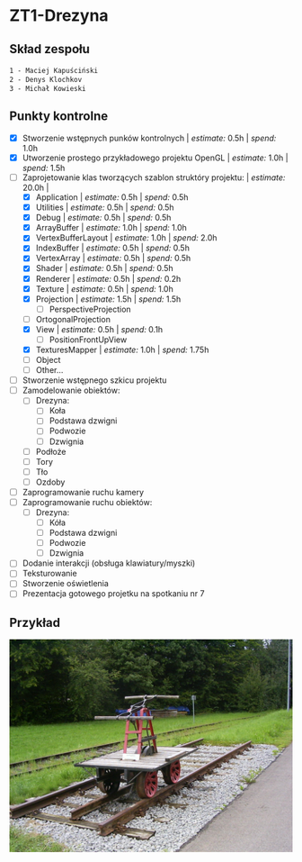 # ZT1-Drezyna
## Skład zespołu
    1 - Maciej Kapuściński
    2 - Denys Klochkov
    3 - Michał Kowieski
    
## Punkty kontrolne
- [x] Stworzenie wstępnych punków kontrolnych | *estimate:* 0.5h | *spend:* 1.0h
- [x] Utworzenie prostego przykładowego projektu OpenGL | *estimate:* 1.0h | *spend:* 1.5h
- [ ] Zaprojetowanie klas tworzących szablon struktóry projektu: | *estimate:* 20.0h |
    - [x] Application | *estimate:* 0.5h | *spend:* 0.5h
    - [x] Utilities | *estimate:* 0.5h | *spend:* 0.5h
    - [x] Debug | *estimate:* 0.5h | *spend:* 0.5h
    - [x] ArrayBuffer | *estimate:* 1.0h | *spend:* 1.0h
    - [x] VertexBufferLayout | *estimate:* 1.0h | *spend:* 2.0h
    - [x] IndexBuffer | *estimate:* 0.5h | *spend:* 0.5h
    - [x] VertexArray | *estimate:* 0.5h | *spend:* 0.5h
    - [x] Shader | *estimate:* 0.5h | *spend:* 0.5h
    - [x] Renderer | *estimate:* 0.5h | *spend:* 0.2h
    - [x] Texture | *estimate:* 0.5h | *spend:* 1.0h
    - [x] Projection | *estimate:* 1.5h | *spend:* 1.5h
    	- [ ] PerspectiveProjection
	- [ ] OrtogonalProjection
    - [x] View | *estimate:* 0.5h | *spend:* 0.1h
    	- [ ] PositionFrontUpView
    - [x] TexturesMapper | *estimate:* 1.0h | *spend:* 1.75h
    - [ ] Object
    - [ ] Other...
- [ ] Stworzenie wstępnego szkicu projektu
- [ ] Zamodelowanie obiektów:
    - [ ] Drezyna:
        - [ ] Koła
        - [ ] Podstawa dzwigni
        - [ ] Podwozie
        - [ ] Dzwignia
    - [ ] Podłoże
    - [ ] Tory
    - [ ] Tło
    - [ ] Ozdoby
- [ ] Zaprogramowanie ruchu kamery
- [ ] Zaprogramowanie ruchu obiektów:
    - [ ] Drezyna: 
        - [ ] Kóła
        - [ ] Podstawa dzwigni
        - [ ] Podwozie
        - [ ] Dzwignia
- [ ] Dodanie interakcji (obsługa klawiatury/myszki)
- [ ] Teksturowanie
- [ ] Stworzenie oświetlenia
- [ ] Prezentacja gotowego projetku na spotkaniu nr 7

## Przykład
   ![alt text](pictures/drezyna.JPG "Drezyna")
